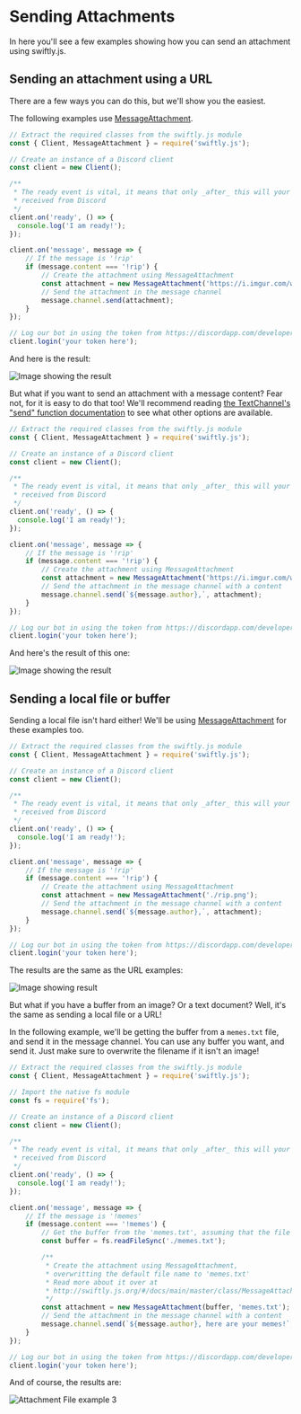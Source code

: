 # Sending Attachments

In here you'll see a few examples showing how you can send an attachment using swiftly.js.

## Sending an attachment using a URL

There are a few ways you can do this, but we'll show you the easiest.

The following examples use [MessageAttachment](/#/docs/main/master/class/MessageAttachment).

```js
// Extract the required classes from the swiftly.js module
const { Client, MessageAttachment } = require('swiftly.js');

// Create an instance of a Discord client
const client = new Client();

/**
 * The ready event is vital, it means that only _after_ this will your bot start reacting to information
 * received from Discord
 */
client.on('ready', () => {
  console.log('I am ready!');
});

client.on('message', message => {
	// If the message is '!rip'
	if (message.content === '!rip') {
		// Create the attachment using MessageAttachment
		const attachment = new MessageAttachment('https://i.imgur.com/w3duR07.png');
		// Send the attachment in the message channel
		message.channel.send(attachment);
	}
});

// Log our bot in using the token from https://discordapp.com/developers/applications/me
client.login('your token here');
```

And here is the result:

![Image showing the result](/static/attachment-example1.png)

But what if you want to send an attachment with a message content? Fear not, for it is easy to do that too! We'll recommend reading [the TextChannel's "send" function documentation](/#/docs/main/master/class/TextChannel?scrollTo=send) to see what other options are available.

```js
// Extract the required classes from the swiftly.js module
const { Client, MessageAttachment } = require('swiftly.js');

// Create an instance of a Discord client
const client = new Client();

/**
 * The ready event is vital, it means that only _after_ this will your bot start reacting to information
 * received from Discord
 */
client.on('ready', () => {
  console.log('I am ready!');
});

client.on('message', message => {
	// If the message is '!rip'
	if (message.content === '!rip') {
		// Create the attachment using MessageAttachment
		const attachment = new MessageAttachment('https://i.imgur.com/w3duR07.png');
		// Send the attachment in the message channel with a content
		message.channel.send(`${message.author},`, attachment);
	}
});

// Log our bot in using the token from https://discordapp.com/developers/applications/me
client.login('your token here');
```

And here's the result of this one:

![Image showing the result](/static/attachment-example2.png)

## Sending a local file or buffer

Sending a local file isn't hard either! We'll be using [MessageAttachment](/#/docs/main/master/class/MessageAttachment) for these examples too.

```js
// Extract the required classes from the swiftly.js module
const { Client, MessageAttachment } = require('swiftly.js');

// Create an instance of a Discord client
const client = new Client();

/**
 * The ready event is vital, it means that only _after_ this will your bot start reacting to information
 * received from Discord
 */
client.on('ready', () => {
  console.log('I am ready!');
});

client.on('message', message => {
	// If the message is '!rip'
	if (message.content === '!rip') {
		// Create the attachment using MessageAttachment
		const attachment = new MessageAttachment('./rip.png');
		// Send the attachment in the message channel with a content
		message.channel.send(`${message.author},`, attachment);
	}
});

// Log our bot in using the token from https://discordapp.com/developers/applications/me
client.login('your token here');
```

The results are the same as the URL examples:

![Image showing result](/static/attachment-example1.png)

But what if you have a buffer from an image? Or a text document? Well, it's the same as sending a local file or a URL!

In the following example, we'll be getting the buffer from a `memes.txt` file, and send it in the message channel.
You can use any buffer you want, and send it. Just make sure to overwrite the filename if it isn't an image!

```js
// Extract the required classes from the swiftly.js module
const { Client, MessageAttachment } = require('swiftly.js');

// Import the native fs module
const fs = require('fs');

// Create an instance of a Discord client
const client = new Client();

/**
 * The ready event is vital, it means that only _after_ this will your bot start reacting to information
 * received from Discord
 */
client.on('ready', () => {
  console.log('I am ready!');
});

client.on('message', message => {
	// If the message is '!memes'
	if (message.content === '!memes') {
		// Get the buffer from the 'memes.txt', assuming that the file exists
		const buffer = fs.readFileSync('./memes.txt');

		/**
		 * Create the attachment using MessageAttachment,
		 * overwritting the default file name to 'memes.txt'
		 * Read more about it over at
		 * http://swiftly.js.org/#/docs/main/master/class/MessageAttachment
		 */
		const attachment = new MessageAttachment(buffer, 'memes.txt');
		// Send the attachment in the message channel with a content
		message.channel.send(`${message.author}, here are your memes!`, attachment);
	}
});

// Log our bot in using the token from https://discordapp.com/developers/applications/me
client.login('your token here');
```

And of course, the results are:

![Attachment File example 3](/static/attachment-example3.png)
